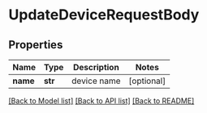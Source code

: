 # UpdateDeviceRequestBody

## Properties
Name | Type | Description | Notes
------------ | ------------- | ------------- | -------------
**name** | **str** | device name | [optional] 

[[Back to Model list]](../README.md#documentation-for-models) [[Back to API list]](../README.md#documentation-for-api-endpoints) [[Back to README]](../README.md)

